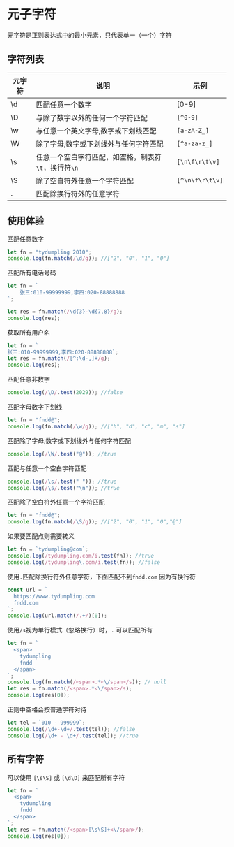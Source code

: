 # 元子字符

元字符是正则表达式中的最小元素，只代表单一（一个）字符

## 字符列表

| 元字符 | 说明                                                 | 示例            |
| ------ | ---------------------------------------------------- | --------------- |
| \d     | 匹配任意一个数字                                     | [0-9]           |
| \D     | 与除了数字以外的任何一个字符匹配                     | `[^0-9]`        |
| \w     | 与任意一个英文字母,数字或下划线匹配                  | `[a-zA-Z_]`     |
| \W     | 除了字母,数字或下划线外与任何字符匹配                | `[^a-za-z_]`    |
| \s     | 任意一个空白字符匹配，如空格，制表符`\t`，换行符`\n` | `[\n\f\r\t\v]`  |
| \S     | 除了空白符外任意一个字符匹配                         | `[^\n\f\r\t\v]` |
| .      | 匹配除换行符外的任意字符                             |                 |

## 使用体验

匹配任意数字

```js
let fn = "tydumpling 2010";
console.log(fn.match(/\d/g)); //["2", "0", "1", "0"]
```

匹配所有电话号码

```js
let fn = `
	张三:010-99999999,李四:020-88888888
`;

let res = fn.match(/\d{3}-\d{7,8}/g);
console.log(res);
```

获取所有用户名

```js
let fn = `
张三:010-99999999,李四:020-88888888`;
let res = fn.match(/[^:\d-,]+/g);
console.log(res);
```

匹配任意非数字

```js
console.log(/\D/.test(2029)); //false
```

匹配字母数字下划线

```js
let fn = "fndd@";
console.log(fn.match(/\w/g)); //["h", "d", "c", "m", "s"]
```

匹配除了字母,数字或下划线外与任何字符匹配

```js
console.log(/\W/.test("@")); //true
```

匹配与任意一个空白字符匹配

```js
console.log(/\s/.test(" ")); //true
console.log(/\s/.test("\n")); //true
```

匹配除了空白符外任意一个字符匹配

```js
let fn = "fndd@";
console.log(fn.match(/\S/g)); //["2", "0", "1", "0","@"]
```

如果要匹配点则需要转义

```js
let fn = `tydumpling@com`;
console.log(/tydumpling.com/i.test(fn)); //true
console.log(/tydumpling\.com/i.test(fn)); //false
```

使用`.`匹配除换行符外任意字符，下面匹配不到`fndd.com` 因为有换行符

```js
const url = `
  https://www.tydumpling.com
  fndd.com
`;
console.log(url.match(/.+/)[0]);
```

使用`/s`视为单行模式（忽略换行）时，`.` 可以匹配所有

```js
let fn = `
  <span>
    tydumpling
    fndd
  </span>
`;
console.log(fn.match(/<span>.*<\/span>/s)); // null
let res = fn.match(/<span>.*<\/span>/s);
console.log(res[0]);
```

正则中空格会按普通字符对待

```js
let tel = `010 - 999999`;
console.log(/\d+-\d+/.test(tel)); //false
console.log(/\d+ - \d+/.test(tel)); //true
```

## 所有字符

可以使用 `[\s\S]` 或 `[\d\D]` 来匹配所有字符

```js
let fn = `
  <span>
    tydumpling
    fndd
  </span>
`;
let res = fn.match(/<span>[\s\S]+<\/span>/);
console.log(res[0]);
```

